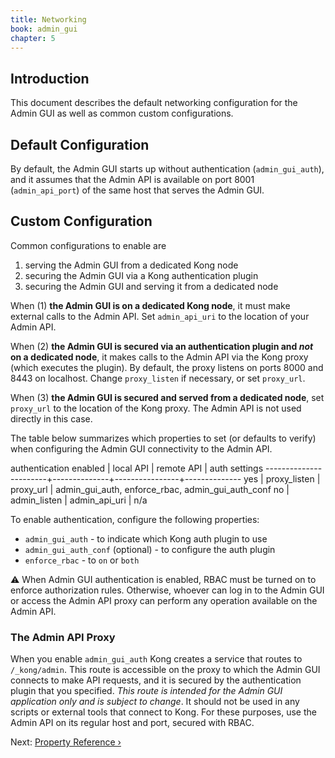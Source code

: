 ```yaml
---
title: Networking
book: admin_gui
chapter: 5
---
```


## Introduction

This document describes the default networking configuration for the Admin GUI as well as common custom configurations.

## Default Configuration

By default, the Admin GUI starts up without authentication (`admin_gui_auth`),
and it assumes that the Admin API is available on port 8001 (`admin_api_port`)
of the same host that serves the Admin GUI.

## Custom Configuration

Common configurations to enable are

1. serving the Admin GUI from a dedicated Kong node
1. securing the Admin GUI via a Kong authentication plugin
1. securing the Admin GUI and serving it from a dedicated node

When (1) **the Admin GUI is on a dedicated Kong node**, it must make external
calls to the Admin API. Set `admin_api_uri` to the location of your Admin API.

When (2) **the Admin GUI is secured via an authentication plugin and _not_ on
a dedicated node**, it makes calls to the Admin API via the Kong proxy (which
executes the plugin). By default, the proxy listens on ports 8000 and 8443 on
localhost. Change `proxy_listen` if necessary, or set `proxy_url`.

When (3) **the Admin GUI is secured and served from a dedicated node**, set
`proxy_url` to the location of the Kong proxy. The Admin API is not used
directly in this case.

The table below summarizes which properties to set (or defaults to verify)
when configuring the Admin GUI connectivity to the Admin API.

authentication enabled | local API    | remote API     | auth settings
-----------------------+--------------+----------------+--------------
yes                    | proxy_listen | proxy_url      | admin_gui_auth, enforce_rbac, admin_gui_auth_conf
no                     | admin_listen | admin_api_uri  | n/a

To enable authentication, configure the following properties:

- `admin_gui_auth` - to indicate which Kong auth plugin to use
- `admin_gui_auth_conf` (optional) - to configure the auth plugin
- `enforce_rbac` - to `on` or `both`

⚠️ When Admin GUI authentication is enabled, RBAC must be turned on to enforce
authorization rules. Otherwise, whoever can log in to the Admin GUI or
access the Admin API proxy can perform any operation available on the Admin
API.

### The Admin API Proxy

When you enable `admin_gui_auth` Kong creates a service that routes to
`/_kong/admin`. This route is accessible on the proxy to which the Admin
GUI connects to make API requests, and it is secured by the authentication
plugin that you specified. *This route is intended for the Admin GUI
application only and is subject to change*. It should not be used in any
scripts or external tools that connect to Kong. For these purposes, use
the Admin API on its regular host and port, secured with RBAC.

Next: [Property Reference &rsaquo;]({{page.book.next}})
